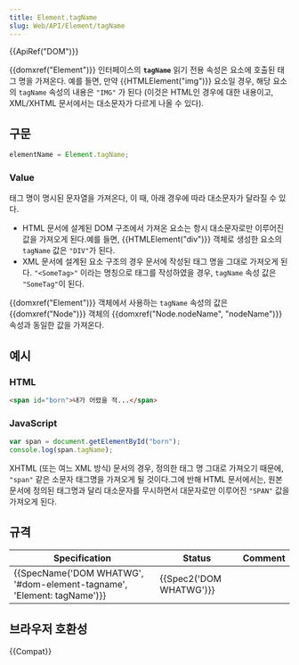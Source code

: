 ```yaml
---
title: Element.tagName
slug: Web/API/Element/tagName
---
```

{{ApiRef("DOM")}}

{{domxref("Element")}} 인터페이스의 **`tagName`** 읽기 전용 속성은 요소에 호출된 태그 명을 가져온다. 예를 들면, 만약 {{HTMLElement("img")}} 요소일 경우, 해당 요소의 `tagName` 속성의 내용은 `"IMG"` 가 된다 (이것은 HTML인 경우에 대한 내용이고, XML/XHTML 문서에서는 대소문자가 다르게 나올 수 있다).

## 구문

```js
elementName = Element.tagName;
```

### Value

태그 명이 명시된 문자열을 가져온다, 이 때, 아래 경우에 따라 대소문자가 달라질 수 있다.

- HTML 문서에 설계된 DOM 구조에서 가져온 요소는 항시 대소문자로만 이루어진 값을 가져오게 된다.예를 들면, {{HTMLElement("div")}} 객체로 생성한 요소의 `tagName` 값은 `"DIV"`가 된다.
- XML 문서에 설계된 요소 구조의 경우 문서에 작성된 태그 명을 그대로 가져오게 된다. `"<SomeTag>"` 이라는 명칭으로 태그를 작성하였을 경우, `tagName` 속성 값은 `"SomeTag"`이 된다.

{{domxref("Element")}} 객체에서 사용하는 `tagName` 속성의 값은 {{domxref("Node")}} 객체의 {{domxref("Node.nodeName", "nodeName")}} 속성과 동일한 값을 가져온다.

## 예시

### HTML

```html
<span id="born">내가 어렸을 적...</span>
```

### JavaScript

```js
var span = document.getElementById("born");
console.log(span.tagName);
```

XHTML (또는 여느 XML 방식) 문서의 경우, 정의한 태그 명 그대로 가져오기 때문에, `"span"` 같은 소문자 태그명을 가져오게 될 것이다.그에 반해 HTML 문서에서는, 원본 문서에 정의된 태그명과 달리 대소문자를 무시하면서 대문자로만 이루어진 `"SPAN"` 값을 가져오게 된다.

## 규격

| Specification                                                                                | Status                           | Comment |
| -------------------------------------------------------------------------------------------- | -------------------------------- | ------- |
| {{SpecName('DOM WHATWG', '#dom-element-tagname', 'Element: tagName')}} | {{Spec2('DOM WHATWG')}} |         |

## 브라우저 호환성

{{Compat}}
